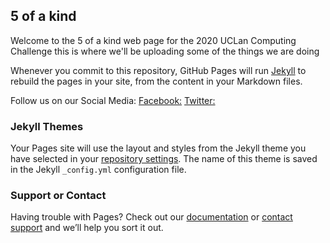 ## 5 of a kind

Welcome to the 5 of a kind web page for the 2020 UCLan Computing Challenge this is where we'll be uploading some of the things we are doing

Whenever you commit to this repository, GitHub Pages will run [Jekyll](https://jekyllrb.com/) to rebuild the pages in your site, from the content in your Markdown files.

Follow us on our Social Media:
[Facebook:](https://www.facebook.com/fiveofakindltd)  [Twitter:](https://twitter.com/5ofaKindLTD1)

### Jekyll Themes

Your Pages site will use the layout and styles from the Jekyll theme you have selected in your [repository settings](https://github.com/5-of-a-kind/5-of-a-kind.github.io/settings). The name of this theme is saved in the Jekyll `_config.yml` configuration file.

### Support or Contact

Having trouble with Pages? Check out our [documentation](https://docs.github.com/categories/github-pages-basics/) or [contact support](https://github.com/contact) and we’ll help you sort it out.
